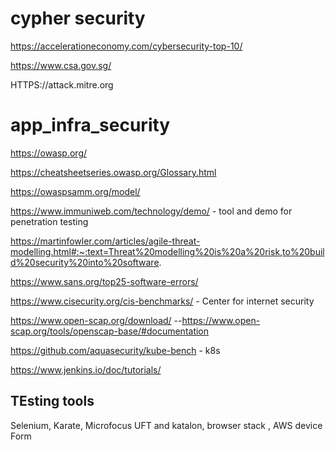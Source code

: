 
# cypher security 

https://accelerationeconomy.com/cybersecurity-top-10/

https://www.csa.gov.sg/

HTTPS://attack.mitre.org

# app_infra_security


https://owasp.org/

https://cheatsheetseries.owasp.org/Glossary.html


https://owaspsamm.org/model/


https://www.immuniweb.com/technology/demo/   - tool and demo for penetration testing


https://martinfowler.com/articles/agile-threat-modelling.html#:~:text=Threat%20modelling%20is%20a%20risk,to%20build%20security%20into%20software.


https://www.sans.org/top25-software-errors/

https://www.cisecurity.org/cis-benchmarks/   - Center for internet security


https://www.open-scap.org/download/   --https://www.open-scap.org/tools/openscap-base/#documentation


https://github.com/aquasecurity/kube-bench - k8s


https://www.jenkins.io/doc/tutorials/


## TEsting tools 

Selenium, Karate, Microfocus UFT and katalon, browser stack , AWS device Form



